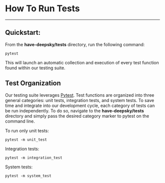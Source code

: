 # How To Run Tests

---

## Quickstart:
From the **have-deepsky/tests** directory, run the following command:

`pytest`

This will launch an automatic collection and execution of every test function found within our testing suite.

## Test Organization
Our testing suite leverages [Pytest](https://docs.pytest.org/en/6.2.x/).
Test functions are organized into three general categories: unit tests, integration tests, and system tests.
To save time and integrate into our development cycle, each category of tests can be run independently.
To do so, navigate to the **have-deepsky/tests** directory and simply pass the desired category marker to pytest on the command line.

To run only unit tests:

`pytest -m unit_test`

Integration tests:

`pytest -m integration_test`

System tests:

`pytest -m system_test`
